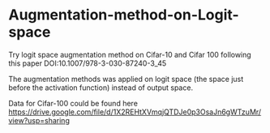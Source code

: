# Augmentation-method-on-Logit-space
Try logit space augmentation method on Cifar-10 and Cifar 100 following this paper DOI:10.1007/978-3-030-87240-3_45

The augmentation methods was applied on logit space (the space just before the activation function) instead of output space.

Data for Cifar-100 could be found here https://drive.google.com/file/d/1X2REHtXVmqjQTDJe0p3OsaJn6gWTzuMr/view?usp=sharing
